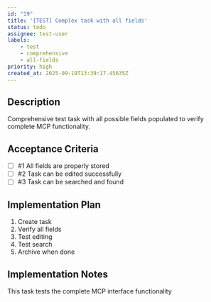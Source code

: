 ```yaml
---
id: "19"
title: '[TEST] Complex task with all fields'
status: todo
assignee: test-user
labels:
    - test
    - comprehensive
    - all-fields
priority: high
created_at: 2025-09-19T13:39:17.45635Z
---
```

## Description

Comprehensive test task with all possible fields populated to verify complete MCP functionality.

## Acceptance Criteria
<!-- AC:BEGIN -->

- [ ] #1 All fields are properly stored
- [ ] #2 Task can be edited successfully
- [ ] #3 Task can be searched and found

<!-- AC:END -->

## Implementation Plan

1. Create task
2. Verify all fields
3. Test editing
4. Test search
5. Archive when done


## Implementation Notes

This task tests the complete MCP interface functionality

